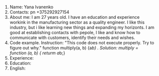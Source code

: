 1. Name: Yana Ivanenko
2. Contacts: pn +375292927154
3. About me: I am 27 years old. I have an education and experience workink in the manufacturing sector as a quality engineer.
I like this industry, but i like learning new things and expanding my horizonts. I am good at establishing contacts with pepole, I like and know how to communicate with customers, identify their needs and wishes.
5. Code example. Instruction: "This code does not execute properly. Try to figure out why." function multiply(a, b) {a*b} . Solution: multiply = function (a, b) { returm a*b;}
6. Experience:
7. Education:
8. English:
